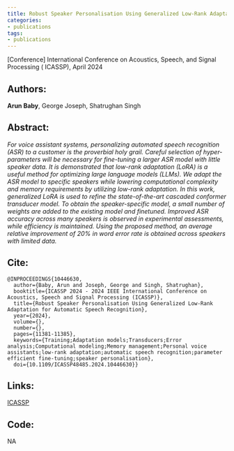 ```yaml
---
title: Robust Speaker Personalisation Using Generalized Low-Rank Adaptation for Automatic Speech Recognition
categories:
- publications
tags:
- publications
---
```


\[Conference\] International Conference on Acoustics, Speech, and Signal Processing ( ICASSP), April 2024

## Authors: 
**Arun Baby**, George Joseph, Shatrughan Singh

## Abstract: 
<em>For voice assistant systems, personalizing automated speech recognition (ASR) to a customer is the proverbial holy grail. Careful selection of hyper-parameters will be necessary for fine-tuning a larger ASR model with little speaker data. It is demonstrated that low-rank adaptation (LoRA) is a useful method for optimizing large language models (LLMs). We adapt the ASR model to specific speakers while lowering computational complexity and memory requirements by utilizing low-rank adaptation. In this work, generalized LoRA is used to refine the state-of-the-art cascaded conformer transducer model. To obtain the speaker-specific model, a small number of weights are added to the existing model and finetuned. Improved ASR accuracy across many speakers is observed in experimental assessments, while efficiency is maintained. Using the proposed method, an average relative improvement of 20% in word error rate is obtained across speakers with limited data.</em>



## Cite:

```
@INPROCEEDINGS{10446630,
  author={Baby, Arun and Joseph, George and Singh, Shatrughan},
  booktitle={ICASSP 2024 - 2024 IEEE International Conference on Acoustics, Speech and Signal Processing (ICASSP)}, 
  title={Robust Speaker Personalisation Using Generalized Low-Rank Adaptation for Automatic Speech Recognition}, 
  year={2024},
  volume={},
  number={},
  pages={11381-11385},
  keywords={Training;Adaptation models;Transducers;Error analysis;Computational modeling;Memory management;Personal voice assistants;low-rank adaptation;automatic speech recognition;parameter efficient fine-tuning;speaker personalisation},
  doi={10.1109/ICASSP48485.2024.10446630}}

```

## Links:
[ICASSP](https://ieeexplore.ieee.org/document/10446630)


## Code:
NA
